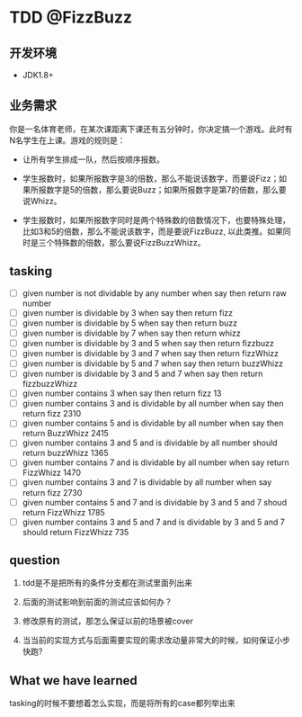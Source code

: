 # TDD @FizzBuzz


## 开发环境
 - JDK1.8+
 
## 业务需求

你是一名体育老师，在某次课距离下课还有五分钟时，你决定搞一个游戏。此时有N名学生在上课。游戏的规则是：

- 让所有学生排成一队，然后按顺序报数。

- 学生报数时，如果所报数字是3的倍数，那么不能说该数字，而要说Fizz；如果所报数字是5的倍数，那么要说Buzz；如果所报数字是第7的倍数，那么要说Whizz。

- 学生报数时，如果所报数字同时是两个特殊数的倍数情况下，也要特殊处理，比如3和5的倍数，那么不能说该数字，而是要说FizzBuzz, 以此类推。如果同时是三个特殊数的倍数，那么要说FizzBuzzWhizz。

## tasking

- [ ] given number is not dividable by any number when say then return raw number
- [ ] given number is dividable by 3 when say then return fizz
- [ ] given number is dividable by 5 when say then return buzz
- [ ] given number is dividable by 7 when say then return whizz
- [ ] given number is dividable by 3 and 5 when say  then return  fizzbuzz
- [ ] given number is dividable by 3 and 7 when say then return fizzWhizz
- [ ] given number is dividable by 5 and 7 when say  then return buzzWhizz
- [ ] given number is dividable by 3 and 5 and 7 when say then return fizzbuzzWhizz
- [ ] given number contains 3 when say then return fizz   13 
- [ ] given number contains 3 and is dividable by all number when say then return fizz 2310
- [ ] given number contains 5 and is dividable by all number when say then return BuzzWhizz  2415
- [ ] given number contains 3 and 5 and is dividable by all number should return  buzzWhizz  1365
- [ ] given number contains 7 and is  dividable by all number when say return FizzWhizz 1470 
- [ ] given number contains 3 and 7 is dividable by all number when say return fizz 2730
- [ ] given number contains 5 and 7 and is dividable by 3 and 5 and 7 shoud return FizzWhizz 1785
- [ ] given number contains 3 and 5 and 7 and is dividable by 3 and 5 and 7 should return  FizzWhizz   735

## question
1. tdd是不是把所有的条件分支都在测试里面列出来

2. 后面的测试影响到前面的测试应该如何办？
  1. 修改原有的测试，那怎么保证以前的场景被cover

3. 当当前的实现方式与后面需要实现的需求改动量非常大的时候，如何保证小步快跑?

## What we have learned
tasking的时候不要想着怎么实现，而是将所有的case都列举出来

